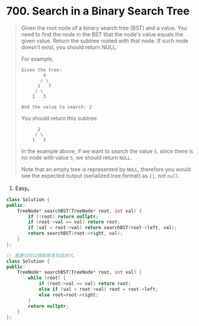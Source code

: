 # 700. Search in a Binary Search Tree

> Given the root node of a binary search tree (BST) and a value. You need to find the node in the BST that the node's value equals the given value. Return the subtree rooted with that node. If such node doesn't exist, you should return NULL.
>
> For example, 
>
> ```
> Given the tree:
>         4
>        / \
>       2   7
>      / \
>     1   3
> 
> And the value to search: 2
> ```
>
> You should return this subtree:
>
> ```
>       2     
>      / \   
>     1   3
> ```
>
> In the example above, if we want to search the value `5`, since there is no node with value `5`, we should return `NULL`.
>
> Note that an empty tree is represented by `NULL`, therefore you would see the expected output (serialized tree format) as `[]`, not `null`.

1. Easy。

```cpp
class Solution {
public:
    TreeNode* searchBST(TreeNode* root, int val) {
        if (!root) return nullptr;
        if (root->val == val) return root;
        if (val < root->val) return searchBST(root->left, val);
        return searchBST(root->right, val);
    }
};
```

```cpp
// 尾递归可以很容易改写成迭代。
class Solution {
public:
    TreeNode* searchBST(TreeNode* root, int val) {
        while (root) {
            if (root->val == val) return root;
            else if (val < root->val) root = root->left;
            else root=root->right;
        }
        return nullptr;
    }
};
```

